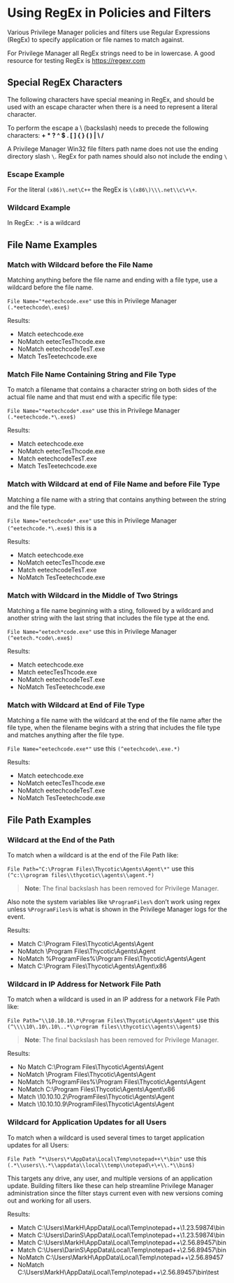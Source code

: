 [title]: # (Using RegEx)
[tags]: # (policy)
[priority]: # (10)
# Using RegEx in Policies and Filters

Various Privilege Manager policies and filters use Regular Expressions (RegEx) to specify application or file names to match against.

For Privilege Manager all RegEx strings need to be in lowercase. A good resource for testing RegEx is https://regexr.com

## Special RegEx Characters

The following characters have special meaning in RegEx, and should be used with an escape character when there is a need to represent a literal character.

To perform the escape a \ (backslash) needs to precede the following characters: __+ * ? ^ $ . [ ] { } ( ) | \ /__

A Privilege Manager Win32 file filters path name does not use the ending directory slash `\`. RegEx for path names should also not include the ending `\`

### Escape Example

For the literal `(x86)\.net\C++` the RegEx is `\(x86\)\\\.net\\c\+\+`.

### Wildcard Example

In RegEx: `.*` is a wildcard

## File Name Examples

### Match with Wildcard before the File Name

Matching anything before the file name and ending with a file type, use a wildcard before the file name.

`File Name="*eetechcode.exe"` use this in Privilege Manager `(.*eetechcode\.exe$)` 

Results:

* Match eetechcode.exe
* NoMatch eetecTesThcode.exe
* NoMatch eetechcodeTesT.exe
* Match TesTeetechcode.exe

### Match File Name Containing String and File Type

To match a filename that contains a character string on both sides of the actual file name and that must end with a specific file type:

`File Name="*eetechcode*.exe"` use this in Privilege Manager `(.*eetechcode.*\.exe$)`

Results:

* Match eetechcode.exe
* NoMatch eetecTesThcode.exe
* Match eetechcodeTesT.exe
* Match TesTeetechcode.exe

### Match with Wildcard at end of File Name and before File Type

Matching a file name with a string that contains anything between the string and the file type.

`File Name="eetechcode*.exe"` use this in Privilege Manager `(^eetechcode.*\.exe$)` this is a 

Results:

* Match eetechcode.exe
* NoMatch eetecTesThcode.exe
* Match eetechcodeTesT.exe
* NoMatch TesTeetechcode.exe

### Match with Wildcard in the Middle of Two Strings

Matching a file name beginning with a sting, followed by a wildcard and another string with the last string that includes the file type at the end.

`File Name="eetech*code.exe"` use this in Privilege Manager `(^eetech.*code\.exe$)`

Results:

* Match eetechcode.exe
* Match eetecTesThcode.exe
* NoMatch eetechcodeTesT.exe
* NoMatch TesTeetechcode.exe

### Match with Wildcard at End of File Type

Matching a file name with the wildcard at the end of the file name after the file type, when the filename begins with a string that includes the file type and matches anything after the file type. 

`File Name="eetechcode.exe*"` use this `(^eetechcode\.exe.*)` 

Results:

* Match eetechcode.exe
* NoMatch eetecTesThcode.exe
* NoMatch eetechcodeTesT.exe
* NoMatch TesTeetechcode.exe

## File Path Examples

### Wildcard at the End of the Path

To match when a wildcard is at the end of the File Path like:

`File Path="C:\Program Files\Thycotic\Agents\Agent\*"` use this `(^c:\\program files\\thycotic\\agents\\agent.*)` 

>**Note**:
>The final backslash has been removed for Privilege Manager.

Also note the system variables like `%ProgramFiles%` don’t work using regex unless `%ProgramFiles%` is what is shown in the Privilege Manager logs for the event.

Results:

* Match C:\Program Files\Thycotic\Agents\Agent
* NoMatch \Program Files\Thycotic\Agents\Agent
* NoMatch %ProgramFiles%\Program Files\Thycotic\Agents\Agent
* Match C:\Program Files\Thycotic\Agents\Agent\x86

### Wildcard in IP Address for Network File Path

To match when a wildcard is used in an IP address for a network File Path like:

`File Path="\\10.10.10.*\Program Files\Thycotic\Agents\Agent"` use this `(^\\\\10\.10\.10\..*\\program files\\thycotic\\agents\\agent$)` 

>**Note**:
>The final backslash has been removed for Privilege Manager.

Results:

* No Match C:\Program Files\Thycotic\Agents\Agent
* NoMatch \Program Files\Thycotic\Agents\Agent
* NoMatch %ProgramFiles%\Program Files\Thycotic\Agents\Agent
* NoMatch C:\Program Files\Thycotic\Agents\Agent\x86
* Match \\10.10.10.2\ProgramFiles\Thycotic\Agents\Agent
* Match \\10.10.10.9\ProgramFiles\Thycotic\Agents\Agent

### Wildcard for Application Updates for all Users

To match when a wildcard is used several times to target application updates for all Users:

`File Path ”*\Users\*\AppData\Local\Temp\notepad++\*\bin"` use this `(.*\\users\\.*\\appdata\\local\\temp\\notepad\+\+\\.*\\bin$)`

This targets any drive, any user, and multiple versions of an application update. Building filters like these can help streamline Privilege Manager administration since the filter stays current even with new versions coming out and working for all users. 

Results:

* Match C:\Users\MarkH\AppData\Local\Temp\notepad++\1.23.59874\bin
* Match C:\Users\DarinS\AppData\Local\Temp\notepad++\1.23.59874\bin
* Match C:\Users\MarkH\AppData\Local\Temp\notepad++\2.56.89457\bin
* Match C:\Users\DarinS\AppData\Local\Temp\notepad++\2.56.89457\bin
* NoMatch C:\Users\MarkH\AppData\Local\Temp\notepad++\2.56.89457
* NoMatch C:\Users\MarkH\AppData\Local\Temp\notepad++\2.56.89457\bin\test
